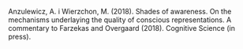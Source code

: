 ﻿---
layout: post
date:   2018-01-02 09:00:00
link: onlinelibrary.wiley.com/doi/10.1111/cogs.12578/full#cogs12578
categories: article
year: 2018
---

Anzulewicz, A. i Wierzchon, M. (2018). Shades of awareness. On the mechanisms underlaying the quality of conscious representations. A commentary to Farzekas and Overgaard (2018). Cognitive Science (in press).